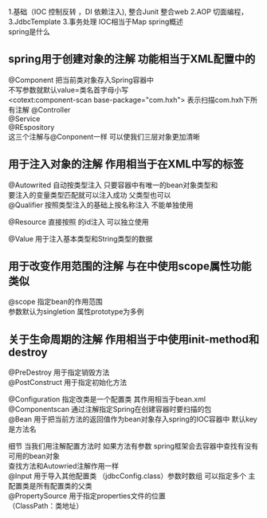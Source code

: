 1.基础（IOC 控制反转 ，DI 依赖注入), 整合Junit 整合web
2.AOP 切面编程， 
3.JdbcTemplate
3.事务处理
IOC相当于Map
spring概述  
    spring是什么
## spring用于创建对象的注解  功能相当于XML配置中的<bean>    
@Component 把当前类对象存入Spring容器中   
不写参数就默认value=类名首字母小写  
<cotext:component-scan base-package="com.hxh"> 表示扫描com.hxh下所有注解
@Controller  
@Service  
@REspository  
这三个注解与@Conponent一样 可以使我们三层对象更加清晰  

## 用于注入对象的注解 作用相当于在XML中<bean>写的<property>标签  
@Autowrited 自动按类型注入 只要容器中有唯一的bean对象类型和  
	要注入的变量类型匹配就可以注入成功 父类型也可以  
@Qualifier 按照类型注入的基础上按名称注入 不能单独使用   

@Resource 直接按照<bean> 的id注入 可以独立使用   

@Value 用于注入基本类型和String类型的数据  

## 用于改变作用范围的注解 与在<bean>中使用scope属性功能类似  
@scope 指定bean的作用范围  
参数默认为singletion  属性prototype为多例  
## 关于生命周期的注解 作用相当于<bean>中使用init-method和destroy
@PreDestroy 用于指定销毁方法   
@PostConstruct 用于指定初始化方法  


@Configuration 指定改类是一个配置类 其作用相当于bean.xml    
@Componentscan 通过注解指定Spring在创建容器时要扫描的包   
@Bean 用于把当前方法的返回值作为bean对象存入spring的IOC容器中
  默认key是方法名  

细节 当我们用注解配置方法时 如果方法有参数 spring框架会去容器中查找有没有可用的bean对象  
查找方法和Autowried注解作用一样  
@Input 用于导入其他配置类
（jdbcConfig.class）参数时数组 可以指定多个 主配置类是所有配置类的父类  
@PropertySource  用于指定properties文件的位置  
（ClassPath：类地址）



